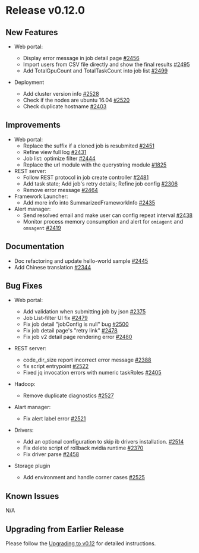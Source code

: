 # Release v0.12.0

## New Features
* Web portal:
  - Display error message in job detail page [#2456](https://github.com/Microsoft/pai/issues/2456)
  - Import users from CSV file directly and show the final results [#2495](https://github.com/Microsoft/pai/pull/2495)
  - Add TotalGpuCount and TotalTaskCount into job list [#2499](https://github.com/Microsoft/pai/pull/2499)

* Deployment
  - Add cluster version info [#2528](https://github.com/Microsoft/pai/pull/2528)
  - Check if the nodes are ubuntu 16.04 [#2520](https://github.com/Microsoft/pai/pull/2520)
  - Check duplicate hostname [#2403](https://github.com/Microsoft/pai/pull/2403)
  
## Improvements
* Web portal:
  - Replace the suffix if a cloned job is resubmited [#2451](https://github.com/Microsoft/pai/pull/2451)
  - Refine view full log [#2431](https://github.com/Microsoft/pai/pull/2431)
  - Job list: optimize filter [#2444](https://github.com/Microsoft/pai/pull/2444)
  - Replace the url module with the querystring module [#1825](https://github.com/Microsoft/pai/pull/1825)
* REST server:
  - Follow REST protocol in job create controller [#2481](https://github.com/Microsoft/pai/pull/2481)
  - Add task state; Add job's retry details; Refine job config [#2306](https://github.com/Microsoft/pai/pull/2306)
  - Remove error message [#2464](https://github.com/Microsoft/pai/pull/2464)
* Framework Launcher:
  - Add more info into SummarizedFrameworkInfo [#2435](https://github.com/Microsoft/pai/pull/2435)
* Alert manager:
  - Send resolved email and make user can config repeat interval [#2438](https://github.com/Microsoft/pai/pull/2438)
  - Monitor process memory consumption and alert for `omiagent` and `omsagent` [#2419](https://github.com/Microsoft/pai/pull/2419)
  
## Documentation
- Doc refactoring and update hello-world sample [#2445](https://github.com/Microsoft/pai/pull/2445)
- Add Chinese translation [#2344](https://github.com/Microsoft/pai/pull/2344)

## Bug Fixes
* Web portal:
  - Add validation when submitting job by json [#2375](https://github.com/Microsoft/pai/issues/2375)
  - Job List-filter UI fix [#2479](https://github.com/Microsoft/pai/issues/2479)
  - Fix job detail "jobConfig is null" bug [#2500](https://github.com/Microsoft/pai/pull/2500)
  - Fix job detail page's "retry link" [#2478](https://github.com/Microsoft/pai/pull/2478)
  - Fix job v2 detail page rendering error [#2480](https://github.com/Microsoft/pai/pull/2480)
  
* REST server:
  - code_dir_size report incorrect error message [#2388](https://github.com/Microsoft/pai/pull/2388)
  - fix script entrypoint [#2522](https://github.com/Microsoft/pai/pull/2522)
  - Fixed jq invocation errors with numeric taskRoles [#2405](https://github.com/Microsoft/pai/pull/2405)

* Hadoop:
  - Remove duplicate diagnostics [#2527](https://github.com/Microsoft/pai/pull/2527)

* Alart manager:
  - Fix alert label error [#2521](https://github.com/Microsoft/pai/pull/2521)

* Drivers:
  - Add an optional configuration to skip ib drivers installation. [#2514](https://github.com/Microsoft/pai/pull/2514)
  - Fix delete script of rollback nvidia runtime [#2370](https://github.com/Microsoft/pai/pull/2370)
  - Fix driver parse [#2458](https://github.com/Microsoft/pai/pull/2458)

* Storage plugin
  - Add environment and handle corner cases [#2525](https://github.com/Microsoft/pai/pull/2525)

## Known Issues
N/A

## Upgrading from Earlier Release
Please follow the [Upgrading to v0.12](./docs/upgrade/upgrade_to_v0.12.md) for detailed instructions.
